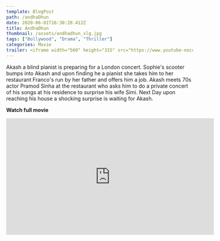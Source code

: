 ```yaml
---
template: BlogPost
path: /andhaDhun
date: 2020-06-01T16:30:20.412Z
title: AndhaDhun
thumbnail: /assets/andhadhun_xlg.jpg
tags: ["Bollywood", "Drama", "Thriller"]
categories: Movie
trailer: <iframe width="560" height="315" src="https://www.youtube-nocookie.com/embed/AQpsqcy66UY" frameborder="0" allow="accelerometer; autoplay; encrypted-media; gyroscope; picture-in-picture" allowfullscreen></iframe>
---
```

Akash a blind pianist is preparing for a London concert. Sophie's scooter bumps into Akash and upon finding he a pianist she takes him to her restaurant Franco's run by her father and offers him a job. Akash meets 70s actor Pramod Sinha at the restaurant who asks him to do a private concert of his songs at his residence to surprise his wife Simi. Next Day upon reaching his house a shocking surprise is waiting for Akash.

**Watch full movie**

<iframe width="560" height="315" src="https://www.youtube-nocookie.com/embed/AQpsqcy66UY" frameborder="0" allow="accelerometer; autoplay; encrypted-media; gyroscope; picture-in-picture" allowfullscreen></iframe>
